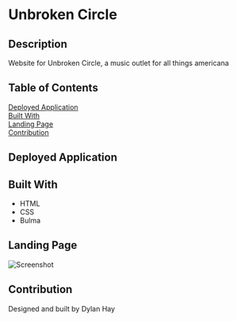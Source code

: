 # Unbroken Circle

## Description
Website for Unbroken Circle, a music outlet for all things americana

## Table of Contents
[Deployed Application](#deployed-application)  
[Built With](#built-with)  
[Landing Page](#landing-page)  
[Contribution](#contribution)  

## Deployed Application

## Built With
* HTML
* CSS
* Bulma

## Landing Page
![Screenshot](./assets/images/uc-land.png "Landing Page")
## Contribution
Designed and built by Dylan Hay